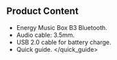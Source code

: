 ## Product Content

- Energy Music Box B3 Bluetooth.
- Audio cable: 3.5mm.
- USB 2.0 cable for battery charge.
- Quick guide.
</quick_guide>
